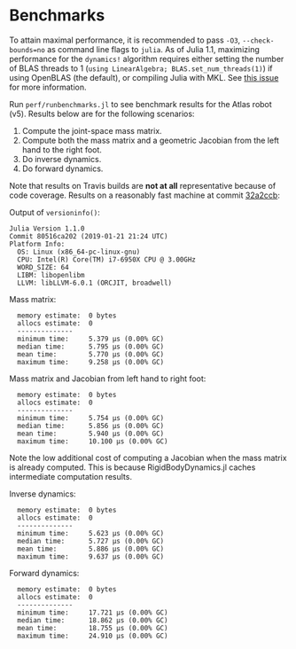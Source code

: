 # Benchmarks

To attain maximal performance, it is recommended to pass `-O3`, `--check-bounds=no` as command line flags to `julia`. As of Julia 1.1, maximizing performance for the `dynamics!` algorithm requires either setting the number of BLAS threads to 1 (`using LinearAlgebra; BLAS.set_num_threads(1)`) if using OpenBLAS (the default), or compiling Julia with MKL. See [this issue](https://github.com/JuliaRobotics/RigidBodyDynamics.jl/issues/500) for more information.

Run `perf/runbenchmarks.jl` to see benchmark results for the Atlas robot (v5). Results below are for the following scenarios:

1. Compute the joint-space mass matrix.
2. Compute both the mass matrix and a geometric Jacobian from the left hand to the right foot.
3. Do inverse dynamics.
4. Do forward dynamics.

Note that results on Travis builds are **not at all** representative because of code coverage. Results on a reasonably fast machine at commit [32a2ccb](https://github.com/JuliaRobotics/RigidBodyDynamics.jl/tree/32a2ccbdf0e432bfdde77e24feabc2b641a3565a):

Output of `versioninfo()`:

```
Julia Version 1.1.0
Commit 80516ca202 (2019-01-21 21:24 UTC)
Platform Info:
  OS: Linux (x86_64-pc-linux-gnu)
  CPU: Intel(R) Core(TM) i7-6950X CPU @ 3.00GHz
  WORD_SIZE: 64
  LIBM: libopenlibm
  LLVM: libLLVM-6.0.1 (ORCJIT, broadwell)
```

Mass matrix:

```
  memory estimate:  0 bytes
  allocs estimate:  0
  --------------
  minimum time:     5.379 μs (0.00% GC)
  median time:      5.795 μs (0.00% GC)
  mean time:        5.770 μs (0.00% GC)
  maximum time:     9.258 μs (0.00% GC)
```

Mass matrix and Jacobian from left hand to right foot:

```
  memory estimate:  0 bytes
  allocs estimate:  0
  --------------
  minimum time:     5.754 μs (0.00% GC)
  median time:      5.856 μs (0.00% GC)
  mean time:        5.940 μs (0.00% GC)
  maximum time:     10.100 μs (0.00% GC)
```

Note the low additional cost of computing a Jacobian when the mass matrix is already computed. This is because RigidBodyDynamics.jl caches intermediate computation results.

Inverse dynamics:

```
  memory estimate:  0 bytes
  allocs estimate:  0
  --------------
  minimum time:     5.623 μs (0.00% GC)
  median time:      5.727 μs (0.00% GC)
  mean time:        5.886 μs (0.00% GC)
  maximum time:     9.637 μs (0.00% GC)
```

Forward dynamics:

```
  memory estimate:  0 bytes
  allocs estimate:  0
  --------------
  minimum time:     17.721 μs (0.00% GC)
  median time:      18.862 μs (0.00% GC)
  mean time:        18.755 μs (0.00% GC)
  maximum time:     24.910 μs (0.00% GC)
```
